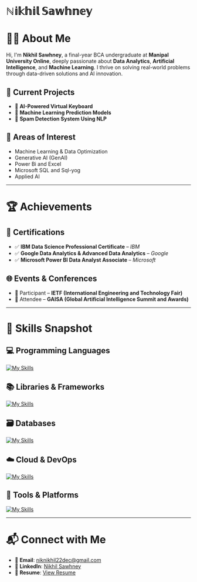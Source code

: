 # ℕ𝕚𝕜𝕙𝕚𝕝 𝕊𝕒𝕨𝕙𝕟𝕖𝕪

# 🙋‍♂️ About Me  

Hi, I'm **Nikhil Sawhney**, a final-year BCA undergraduate at **Manipal University Online**, deeply passionate about **Data Analytics**, **Artificial Intelligence**, and **Machine Learning**. I thrive on solving real-world problems through data-driven solutions and AI innovation.

## 🔭 Current Projects  
- 🔡 **AI-Powered Virtual Keyboard**  
- 🤖 **Machine Learning Prediction Models**  
- 📩 **Spam Detection System Using NLP**  

## 🎯 Areas of Interest  
- Machine Learning & Data Optimization   
- Generative AI (GenAI)  
- Power Bi and Excel
- Microsoft SQL and Sql-yog  
- Applied AI  

---

# 🏆 Achievements  

## 📜 Certifications  
- ✅ **IBM Data Science Professional Certificate** – *IBM*  
- ✅ **Google Data Analytics & Advanced Data Analytics** – *Google*  
- ✅ **Microsoft Power BI Data Analyst Associate** – *Microsoft*  

## 🌐 Events & Conferences  
- 🏅 Participant – **IETF (International Engineering and Technology Fair)**  
- 🧠 Attendee – **GAISA (Global Artificial Intelligence Summit and Awards)**  

---

# 🧠 Skills Snapshot  

## 💻 Programming Languages  
[![My Skills](https://skillicons.dev/icons?i=py,c,java,aws,azure)](https://skillicons.dev)

## 📚 Libraries & Frameworks  
[![My Skills](https://skillicons.dev/icons?i=pytorch,sklearn,opencv,django,redux)](https://skillicons.dev)

## 🗃️ Databases  
[![My Skills](https://skillicons.dev/icons?i=mysql,sqlite,mongodb)](https://skillicons.dev)

## ☁️ Cloud & DevOps  
[![My Skills](https://skillicons.dev/icons?i=aws,kubernetes,azure)](https://skillicons.dev)

## 🧰 Tools & Platforms  
[![My Skills](https://skillicons.dev/icons?i=git,github,gitlab,anaconda,vscode,pycharm,raspberrypi,visualstudio)](https://skillicons.dev)

---

# 📬 Connect with Me  

- 📧 **Email**: [niknikhil22dec@gmail.com](mailto:niknikhil22dec@gmail.com)  
- 💼 **LinkedIn**: [Nikhil Sawhney](https://www.linkedin.com/in/nikhil-sawhney-3661661a7)  
- 📄 **Resume**: [View Resume](https://drive.google.com/file/d/1my1AMg7RxXed56wtMcMiXgSX7aSpgWdQ/view?usp=sharing)
